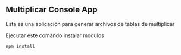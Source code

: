

## Multiplicar Console App

Esta es una aplicación para generar archivos de tablas de multiplicar

Ejecutar este comando instalar modulos

```
npm install
```
